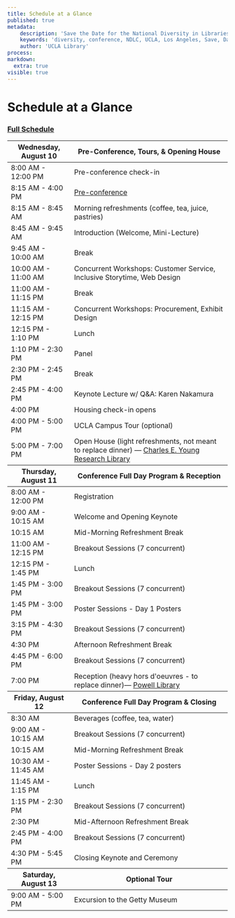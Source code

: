 ```yaml
---
title: Schedule at a Glance
published: true
metadata:
    description: 'Save the Date for the National Diversity in Libraries Conference (NDLC) 2016 UCLA, Los Angeles, California where library staff discuss issues relating to diversity.'
    keywords: 'diversity, conference, NDLC, UCLA, Los Angeles, Save, Date, national, 2016, what is diversity, diversity committee, schedule'
    author: 'UCLA Library'
process:
markdown: 
  extra: true
visible: true
---
```

# Schedule at a Glance 
### [Full Schedule](../)
 <table class="table table-bordered table-striped">
        <thead>
            <tr>
                <th>Wednesday, August 10</th>
                <th>Pre-Conference, Tours, &amp; Opening House</th>
            </tr>
        </thead>
        <tbody>
            <tr>
                <td>8:00 AM - 12:00 PM</td>
                <td>Pre-conference check-in</td>
            </tr>
            <tr>
                <td>8:15 AM - 4:00 PM</td>
                <td>
                    <a href=
                    "http://ndlc.info/program/pre-conference">Pre-conference</a>
                </td>
            </tr>
            <tr>
                <td>8:15 AM - 8:45 AM</td>
                <td>Morning refreshments (coffee, tea, juice, pastries)</td>
            </tr>
            <tr>
                <td>8:45 AM - 9:45 AM</td>
                <td>Introduction (Welcome, Mini-Lecture)</td>
            </tr>
            <tr>
                <td>9:45 AM - 10:00 AM</td>
                <td>Break</td>
            </tr>
            <tr>
                <td>10:00 AM - 11:00 AM</td>
                <td>Concurrent Workshops: Customer Service, Inclusive
                Storytime, Web Design</td>
            </tr>
            <tr>
                <td>11:00 AM - 11:15 PM</td>
                <td>Break</td>
            </tr>
            <tr>
                <td>11:15 AM - 12:15 PM</td>
                <td>Concurrent Workshops: Procurement, Exhibit Design</td>
            </tr>
            <tr>
                <td>12:15 PM - 1:10 PM</td>
                <td>Lunch</td>
            </tr>
            <tr>
                <td>1:10 PM - 2:30 PM</td>
                <td>Panel</td>
            </tr>
            <tr>
                <td>2:30 PM - 2:45 PM</td>
                <td>Break</td>
            </tr>
            <tr>
                <td>2:45 PM - 4:00 PM</td>
                <td>Keynote Lecture w/ Q&A: Karen Nakamura</td>
            </tr>
            <tr>
                <td>4:00 PM</td>
                <td>Housing check-in opens</td>
            </tr>
            <tr>
                <td>4:00 PM - 5:00 PM</td>
                <td>UCLA Campus Tour (optional)</td>
            </tr>
            <tr>
                <td>5:00 PM - 7:00 PM</td>
                <td>
                    Open House (light refreshments, not meant to replace
                    dinner) &#8212; <a href="http://www.library.ucla.edu/yrl"
                    target="_blank">Charles E. Young Research Library</a>
                </td>
            </tr>
        </tbody>
        <thead>
            <tr>
                <th>Thursday, August 11</th>
                <th>Conference Full Day Program &amp; Reception</th>
            </tr>
        </thead>
        <tbody>
            <tr>
                <td>8:00 AM - 12:00 PM</td>
                <td>Registration</td>
            </tr>
            <tr>
                <td>9:00 AM - 10:15 AM</td>
                <td>Welcome and Opening Keynote</td>
            </tr>
            <tr>
                <td>10:15 AM</td>
                <td>Mid-Morning Refreshment Break</td>
            </tr>
            <tr>
                <td>11:00 AM - 12:15 PM</td>
                <td>Breakout Sessions (7 concurrent)</td>
            </tr>
            <tr>
                <td>12:15 PM - 1:45 PM</td>
                <td>Lunch</td>
            </tr>
            <tr>
                <td>1:45 PM - 3:00 PM</td>
                <td>Breakout Sessions (7 concurrent)</td>
            </tr>
            <tr>
                <td>1:45 PM - 3:00 PM</td>
                <td>Poster Sessions - Day 1 Posters</td>
            </tr>
            <tr>
                <td>3:15 PM - 4:30 PM</td>
                <td>Breakout Sessions (7 concurrent)</td>
            </tr>
            <tr>
                <td>4:30 PM</td>
                <td>Afternoon Refreshment Break</td>
            </tr>
            <tr>
                <td>4:45 PM - 6:00 PM</td>
                <td>Breakout Sessions (7 concurrent)</td>
            </tr>
            <tr>
                <td>7:00 PM</td>
                <td>
                    Reception (heavy hors d'oeuvres - to replace dinner)&#8212;
                    <a href="http://www.library.ucla.edu/powell" target=
                    "_blank">Powell Library</a>
                </td>
            </tr>
        </tbody>
        <thead>
            <tr>
                <th>Friday, August 12</th>
                <th>Conference Full Day Program &amp; Closing</th>
            </tr>
        </thead>
        <tbody>
            <tr>
                <td>8:30 AM</td>
                <td>Beverages (coffee, tea, water)</td>
            </tr>
            <tr>
                <td>9:00 AM - 10:15 AM</td>
                <td>Breakout Sessions (7 concurrent)</td>
            </tr>
            <tr>
                <td>10:15 AM</td>
                <td>Mid-Morning Refreshment Break</td>
            </tr>
            <tr>
                <td>10:30 AM - 11:45 AM</td>
                <td>Poster Sessions - Day 2 posters</td>
            </tr>
            <tr>
                <td>11:45 AM - 1:15 PM</td>
                <td>Lunch</td>
            </tr>
            <tr>
                <td>1:15 PM - 2:30 PM</td>
                <td>Breakout Sessions (7 concurrent)</td>
            </tr>
            <tr>
                <td>2:30 PM</td>
                <td>Mid-Afternoon Refreshment Break</td>
            </tr>
            <tr>
                <td>2:45 PM - 4:00 PM</td>
                <td>Breakout Sessions (7 concurrent)</td>
            </tr>
            <tr>
                <td>4:30 PM - 5:45 PM</td>
                <td>Closing Keynote and Ceremony</td>
            </tr>
        </tbody>
        <thead>
            <tr>
                <th>Saturday, August 13</th>
                <th>Optional Tour</th>
            </tr>
        </thead>
        <tbody>
            <tr>
                <td>9:00 AM - 5:00 PM</td>
                <td>Excursion to the Getty Museum</td>
            </tr>
        </tbody>
    </table>